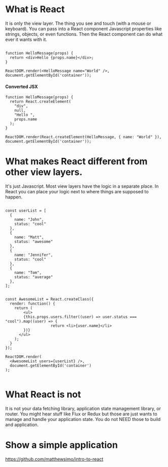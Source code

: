 # What is React
It is only the view layer. The thing you see and touch (with a mouse or keyboard). You can pass into a React component Javascript properties like strings, objects, or even functions. Then the React component can do what ever it wants with it.

```

function HelloMessage(props) {
  return <div>Hello {props.name}</div>;
}

ReactDOM.render(<HelloMessage name="World" />, document.getElementById('container'));

```

 #### Converted JSX

```
function HelloMessage(props) {
  return React.createElement(
    "div",
    null,
    "Hello ",
    props.name
  );
}

ReactDOM.render(React.createElement(HelloMessage, { name: "World" }), document.getElementById('container'));
```

# What makes React different from other view layers.
It's just Javascript. Most view layers have the logic in a separate place. In React you can place your logic next to where things are supposed to happen.

```

const userList = [
  {
    name: "John",
    status: "cool"
  },
  {
    name: "Matt",
    status: "awesome"
  },
  {
    name: "Jennifer",
    status: "cool"
  },
  {
    name: "Tom",
    status: "average"
  },
];


const AwesomeList = React.createClass({
  render: function() {
    return (
    	<ul>
      	{this.props.users.filter((user) => user.status === "cool").map((user) => {
					return <li>{user.name}</li>
        })}
      </ul>
    );
  }
});

ReactDOM.render(
  <AwesomeList users={userList} />,
  document.getElementById('container')
);


```

# What React is not
It is not your data fetching library, application state management library, or router. You might hear stuff like Flux or Redux but those are just wants to manage and handle your application state. You do not NEED those to build and application.


# Show a simple application
https://github.com/matthewsimo/intro-to-react

